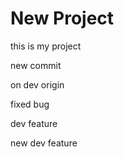# New Project 

this is my project

new commit

on dev origin

fixed bug

dev feature

new dev feature
